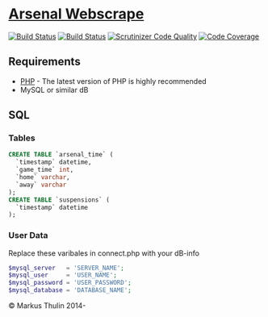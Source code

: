 # [Arsenal Webscrape](https://github.com/thulin82/arsenal_webscrape)
[![Build Status](https://travis-ci.org/thulin82/arsenal_webscrape.svg?branch=master)](https://travis-ci.org/thulin82/arsenal_webscrape)
[![Build Status](https://scrutinizer-ci.com/g/thulin82/arsenal_webscrape/badges/build.png?b=master)](https://scrutinizer-ci.com/g/thulin82/arsenal_webscrape/build-status/master)
[![Scrutinizer Code Quality](https://scrutinizer-ci.com/g/thulin82/arsenal_webscrape/badges/quality-score.png?b=master)](https://scrutinizer-ci.com/g/thulin82/arsenal_webscrape/?branch=master)
[![Code Coverage](https://scrutinizer-ci.com/g/thulin82/arsenal_webscrape/badges/coverage.png?b=master)](https://scrutinizer-ci.com/g/thulin82/arsenal_webscrape/?branch=master)

## Requirements

* [PHP](http://php.net/) - The latest version of PHP is highly recommended
* MySQL or similar dB

## SQL

### Tables
```SQL
CREATE TABLE `arsenal_time` (
  `timestamp` datetime,
  `game_time` int,
  `home` varchar,
  `away` varchar
);
CREATE TABLE `suspensions` (
  `timestamp` datetime
);
```
### User Data
Replace these varibales in connect.php with your dB-info
```php
$mysql_server   = 'SERVER_NAME';
$mysql_user     = 'USER_NAME';
$mysql_password = 'USER_PASSWORD';
$mysql_database = 'DATABASE_NAME';
```

© Markus Thulin 2014-
